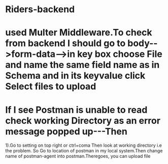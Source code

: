 # Riders-backend
# used Multer Middleware.To check from backend I should go to body-->form-data-->in key box choose File and name the same field name as in Schema and in its keyvalue click Select files to upload
# If I see Postman is unable to read check working Directory as an error message popped up---Then
1).Go to setting on top right or ctrl+coma Then look at working directory i.e the problem. So Go to location of postman in my local system.Then change name of postman-agent into postman.Theregoes, you can upload file

